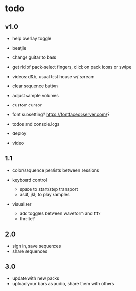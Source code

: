 # todo

## v1.0

- help overlay toggle

- beatjie

- change guitar to bass

- get rid of pack-select fingers, click on pack icons or swipe

- videos: d&b, usual test house w/ scream

- clear sequence button

- adjust sample volumes

- custom cursor

- font subsetting? https://fontfaceobserver.com/?

- todos and console.logs

- deploy

- video

## 1.1

- color/sequence persists between sessions

- keyboard control

  - space to start/stop transport
  - asdf, jkl; to play samples

- visualiser
  - add toggles between waveform and fft?
  - threlte?

## 2.0

- sign in, save sequences
- share sequences

## 3.0

- update with new packs
- upload your bars as audio, share them with others
